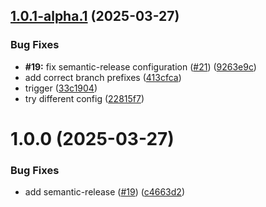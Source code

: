 ## [1.0.1-alpha.1](https://github.com/VReippainen/hevy-mcp-server/compare/v1.0.0...v1.0.1-alpha.1) (2025-03-27)


### Bug Fixes

* **#19:** fix semantic-release configuration ([#21](https://github.com/VReippainen/hevy-mcp-server/issues/21)) ([9263e9c](https://github.com/VReippainen/hevy-mcp-server/commit/9263e9c4024824613712eff111a0030cb16201fa))
* add correct branch prefixes ([413cfca](https://github.com/VReippainen/hevy-mcp-server/commit/413cfca247ddf42105b46587928875522b452805))
* trigger ([33c1904](https://github.com/VReippainen/hevy-mcp-server/commit/33c19046af67f5563c98c929af436674ac5f6d2c))
* try different config ([22815f7](https://github.com/VReippainen/hevy-mcp-server/commit/22815f750cab23501224643e64694cbfada3184d))

# 1.0.0 (2025-03-27)


### Bug Fixes

* add semantic-release ([#19](https://github.com/VReippainen/hevy-mcp-server/issues/19)) ([c4663d2](https://github.com/VReippainen/hevy-mcp-server/commit/c4663d2f15bf79f05b332f69b0df49ba7b9a92bd))
